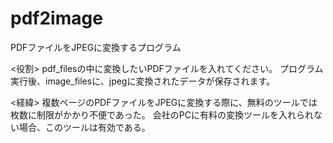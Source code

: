 # pdf2image
PDFファイルをJPEGに変換するプログラム

<役割>
pdf_filesの中に変換したいPDFファイルを入れてください。
プログラム実行後、image_filesに、jpegに変換されたデータが保存されます。

<経緯>
複数ページのPDFファイルをJPEGに変換する際に、無料のツールでは枚数に制限がかかり不便であった。
会社のPCに有料の変換ツールを入れられない場合、このツールは有効である。
